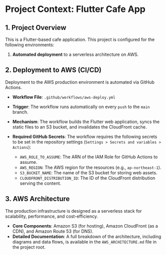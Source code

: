 # Project Context: Flutter Cafe App

## 1. Project Overview

This is a Flutter-based cafe application. This project is configured for the following environments:
1.  **Automated deployment** to a serverless architecture on AWS.

## 2. Deployment to AWS (CI/CD)

Deployment to the AWS production environment is automated via GitHub Actions.

-   **Workflow File**: `.github/workflows/aws-deploy.yml`
-   **Trigger**: The workflow runs automatically on every `push` to the `main` branch.
-   **Mechanism**: The workflow builds the Flutter web application, syncs the static files to an S3 bucket, and invalidates the CloudFront cache.

-   **Required GitHub Secrets**: The workflow requires the following secrets to be set in the repository settings (`Settings > Secrets and variables > Actions`):
    -   `AWS_ROLE_TO_ASSUME`: The ARN of the IAM Role for GitHub Actions to assume.
    -   `AWS_REGION`: The AWS region for the resources (e.g., `ap-northeast-1`).
    -   `S3_BUCKET_NAME`: The name of the S3 bucket for storing web assets.
    -   `CLOUDFRONT_DISTRIBUTION_ID`: The ID of the CloudFront distribution serving the content.

## 3. AWS Architecture

The production infrastructure is designed as a serverless stack for scalability, performance, and cost-efficiency.

-   **Core Components**: Amazon S3 (for hosting), Amazon CloudFront (as a CDN), and Amazon Route 53 (for DNS).
-   **Detailed Documentation**: A full breakdown of the architecture, including diagrams and data flows, is available in the `AWS_ARCHITECTURE.md` file in the project root.
